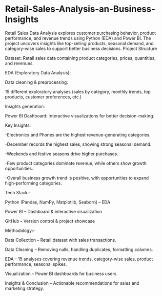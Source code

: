 # Retail-Sales-Analysis-an-Business-Insights
Retail Sales Data Analysis explores customer purchasing behavior, product performance, and revenue trends using Python (EDA) and Power BI. The project uncovers insights like top-selling products, seasonal demand, and category-wise sales to support better business decisions.
Project Structure

Dataset: Retail sales data containing product categories, prices, quantities, and revenues.

EDA (Exploratory Data Analysis):

Data cleaning & preprocessing:

15 different exploratory analyses (sales by category, monthly trends, top products, customer preferences, etc.)

Insights generation:

Power BI Dashboard: Interactive visualizations for better decision-making.

Key Insights:

-Electronics and Phones are the highest revenue-generating categories.

-December records the highest sales, showing strong seasonal demand.

-Weekends and festive seasons drive higher purchases.

-Few product categories dominate revenue, while others show growth opportunities.

-Overall business growth trend is positive, with opportunities to expand high-performing categories.

Tech Stack:-

Python (Pandas, NumPy, Matplotlib, Seaborn) – EDA

Power BI – Dashboard & interactive visualization

GitHub – Version control & project showcase

Methodology:-

Data Collection – Retail dataset with sales transactions.

Data Cleaning – Removing nulls, handling duplicates, formatting columns.

EDA – 15 analyses covering revenue trends, category-wise sales, product performance, seasonal spikes.

Visualization – Power BI dashboards for business users.

Insights & Conclusion – Actionable recommendations for sales and marketing strategy.
